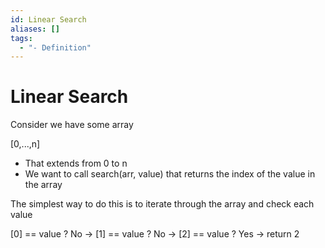 ```yaml
---
id: Linear Search
aliases: []
tags:
  - "- Definition"
---
```


# Linear Search
Consider we have some array 

[0,...,n]

- That extends from 0 to n
- We want to call search(arr, value) that returns the index of the value in the array

The simplest way to do this is to iterate through the array and check each value

[0] == value ? No -> [1] == value ? No -> [2] == value ? Yes -> return 2

